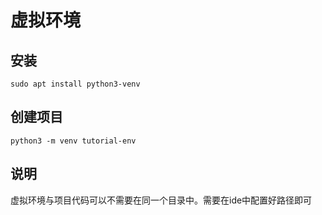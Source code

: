# 虚拟环境
## 安装
```
sudo apt install python3-venv
```

## 创建项目
```
python3 -m venv tutorial-env
```

## 说明
虚拟环境与项目代码可以不需要在同一个目录中。需要在ide中配置好路径即可
